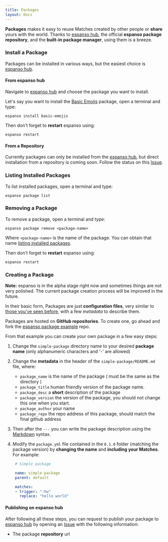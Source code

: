 ```yaml
---
title: Packages
layout: docs
---
```

**Packages** makes it easy to reuse Matches created by other people or **share** yours with the world. Thanks
to [espanso hub](https://hub.espanso.org/), the official **espanso package repository**, and the **built-in
package manager**, using them is a breeze.

### Install a Package

Packages can be installed in various ways, but the easiest choice is [espanso hub](#from-espanso-hub).

#### From espanso hub

Navigate to [espanso hub](https://hub.espanso.org/) and choose the package you want to install.

Let's say you want to install the [Basic Emojis](https://hub.espanso.org/packages/basic-emojis/) package, 
open a terminal and type:

```
espanso install basic-emojis
```

Then don't forget to **restart** espanso using:

```
espanso restart
```

#### From a Repository

Currently packages can only be installed from the [espanso hub](https://hub.espanso.org/), but direct 
installation from a repository is coming soon. Follow the status on this [Issue](https://github.com/federico-terzi/espanso/issues/55).

### Listing Installed Packages

To list installed packages, open a terminal and type:

```
espanso package list
```

### Removing a Package

To remove a package, open a terminal and type:

```
espanso package remove <package-name>
```

Where `<package-name>` is the name of the package. You can obtain that name [listing installed packages](#listing-installed-packages).

Then don't forget to **restart** espanso using:

```
espanso restart
```

### Creating a Package

**Note:** espanso is in the alpha stage right now and sometimes things are not very polished. The current
package creation process will be improved in the future.

In their basic form, Packages are just **configuration files**, very similar to 
[those you've seen before](/docs/configuration), with a few *metadata* to describe them.

Packages are hosted on **GitHub repositories**. To create one, go ahead and 
fork the [espanso package example](https://github.com/federico-terzi/espanso-package-example/) repo.

From that example you can create your own package in a few easy steps:

1. Change the `simple-package` directory name to your desired **package name** (only alphanumeric characters and '-' are
allowed)
2. Change the **metadata** in the header of the `simple-package/README.md` file, where:
    * `package_name` is the name of the package ( must be the same as the directory )
    * `package_title` human friendly version of the package name.
    * `package_desc` a **short** description of the package
    * `package_version` the version of the package, you should not change this one when you start.
    * `package_author` your name
    * `package_repo` the repo address of this package, should match the final github address

3. Then after the `---` you can write the package description using the [Markdown](https://github.com/adam-p/markdown-here/wiki/Markdown-Cheatsheet) syntax.
4. Modify the `package.yml` file contained in the `0.1.0` folder (matching the package version) by **changing the name** and **including your Matches**. For example:
   ```yml
    # Simple package

    name: simple-package 
    parent: default

    matches:
    - trigger: ":hw"
      replace: "hello world"
    ```

#### Publishing on espanso hub

After following all these steps, you can request to publish your package to [espanso hub](http://hub.espanso.org)
by opening an [Issue](https://github.com/federico-terzi/espanso-hub/issues) with the following information:
* The package **repository** url
